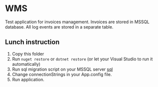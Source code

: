 WMS
===

Test application for invoices management.
Invoices are stored in MSSQL database. All log events are stored in a separate table.

Lunch instruction
-----------------

1. Copy this folder
2. Run `nuget restore` or `dotnet restore` (or let your Visual Studio to run it automatically)
3. Run sql migration script on your MSSQL server [sql](./WMS/Doc/InitDB.sql)
4. Change connectionStrings in your App.config file.
5. Run application.